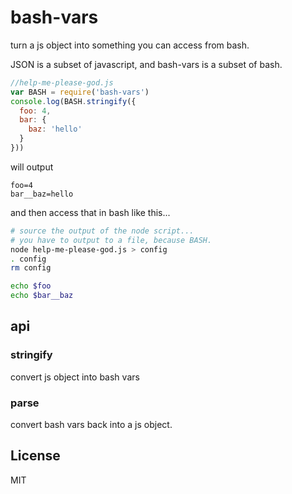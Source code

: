 # bash-vars

turn a js object into something you can access from bash.

JSON is a subset of javascript, and bash-vars is a subset of
bash. 

``` js 
//help-me-please-god.js
var BASH = require('bash-vars')
console.log(BASH.stringify({
  foo: 4,
  bar: {
    baz: 'hello'
  }
}))
```

will output

```
foo=4
bar__baz=hello
```

and then access that in bash like this...


``` bash
# source the output of the node script...
# you have to output to a file, because BASH.
node help-me-please-god.js > config
. config
rm config

echo $foo
echo $bar__baz
```

## api

### stringify

convert js object into bash vars

### parse

convert bash vars back into a js object.

## License

MIT
